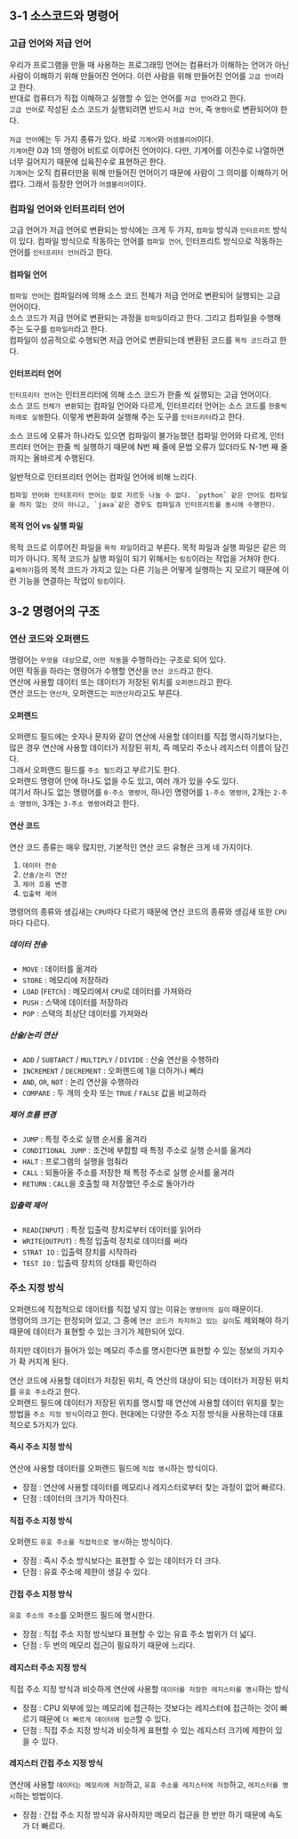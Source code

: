 ## 3-1 소스코드와 명령어

### 고급 언어와 저급 언어
우리가 프로그램을 만들 때  사용하는 프로그래밍 언어는 컴퓨터가 이해하는 언어가 아닌 사람이 이해하기 위해 만들어진 언어다. 이런 사람을 위해 만들어진 언어를 `고급 언어`라고 한다.  
반대로 컴퓨터가 직접 이해하고 실행할 수 있는 언어를 `저급 언어`라고 한다.   
`고급 언어`로 작성된 소스 코드가 실행되려면 반드시 `저급 언어`, 즉 `명령어`로 변환되어야 한다.  

`저급 언어`에는 두 가지 종류가 있다. 바로 `기계어`와 `어셈블리어`이다.  
`기계어`란 0과 1의 명령어 비트로 이루어진 언어이다. 다만, 기계어를 이진수로 나열하면 너무 길어지기 때문에 십육진수로 표현하곤 한다.  
`기계어`는 오직 컴퓨터만을 위해 만들어진 언어이기 때문에 사람이 그 의미를 이해하기 어렵다. 그래서 등장한 언어가 `어셈블리어`이다.  

### 컴파일 언어와 인터프리터 언어
고급 언어가 저급 언어로 변환되는 방식에는 크게 두 가지, `컴파일` 방식과 `인터프리트` 방식이 있다. 컴파일 방식으로 작동하는 언어를 `컴파일 언어`, 인터프리트 방식으로 작동하는 언어를 `인터프리터 언어`라고 한다.

#### 컴파일 언어
`컴파일 언어`는 컴파일러에 의해 소스 코드 전체가 저급 언어로 변환되어 실행되는 고급 언어이다.  
소스 코드가 저급 언어로 변환되는 과정을 `캄파일`이라고 한다. 그리고 컴파일을 수행해 주는 도구를 `컴파일러`라고 한다.  
컴파일이 성공적으로 수행되면 저급 언어로 변환되는데 변환된 코드를 `목적 코드`라고 한다.

#### 인터프리터 언어
`인터프리터 언어`는 인터프리터에 의해 소스 코드가 한줄 씩 실행되는 고급 언어이다.  
소스 코드 `전체가 변환`되는 컴파일 언어와 다르게, 인터프리터 언어는 소스 코드를 `한줄씩 차례로 실행`한다. 이렇게 변환화여 실행해 주는 도구를 `인터프리터`라고 한다.

소스 코드에 오류가 하나라도 있으면 컴파일이 불가능했던 컴파일 언어와 다르게, 인터프리터 언어는 한줄 씩 실행하기 때문에 N번 째 줄에 문법 오류가 있더라도 N-1번 째 줄까지는 올바르게 수행된다.  

일반적으로 인터프리터 언어는 컴파일 언어에 비해 느리다.

	컴파일 언어와 인터프리터 언어는 칼로 자르듯 나눌 수 없다. `python` 같은 언어도 컴파일을 하지 않는 것이 아니고, `java`같은 경우도 컴파일과 인터프리트를 동시에 수행한다.

#### 목적 언어 vs 실행 파일
목적 코드로 이루어진 파일을 `목적 파일`이라고 부른다. 목적 파일과 실행 파일은 같은 의미가 아니다. 목적 코드가 실행 파일이 되기 위해서는 `링킹`이라는 작업을 거쳐야 한다.  
`출력하기`등의 목적 코드가 가지고 있는 다른 기능은 어떻게 실행하는 지 모르기 때문에 이런 기능을 연결하는 작업이 `링킹`이다.

## 3-2 명령어의 구조

### 연산 코드와 오퍼랜드
명령어는 `무엇을 대상`으로, `어떤 작동`을 수행하라는 구조로 되어 있다.  
어떤 작동을 하라는 명령어가 수행할 연산을 `연산 코드`라고 한다.  
연산에 사용할 데이터 또는 데이터가 저장된 위치를 `오퍼랜드`라고 한다.  
연산 코드는 `연산자`, 오퍼랜드는 `피연산자`라고도 부른다.  

#### 오퍼랜드
오퍼랜드 필드에는 숫자나 문자와 같이 연산에 사용할 데이터를 직접 명시하기보다는, 많은 경우 연산에 사용할 데이터가 저장된 위치, 즉 메모리 주소나 레지스터 이름이 담긴다.  
그래서 오퍼랜드 필드를 `주소 필드`라고 부르기도 한다.  
오퍼랜드 명령어 안에 하나도 없을 수도 있고, 여러 개가 있을 수도 있다.  
여기서 하나도 없는 명령어를 `0-주소 명령어`, 하나인 명령어를 `1-주소 명령어`, 2개는 `2-주소 명령어`, 3개는 `3-주소 명령어`라고 한다. 

#### 연산 코드
연산 코드 종류는 매우 많지만, 기본적인 연산 코드 유형은 크게 네 가지이다.
1. `데이터 전송`
2. `산술/논리 연산`
3. `제어 흐름 변경`
4. `입출력 제어`

명령어의 종류와 생김새는 `CPU`마다 다르기 때문에 연산 코드의 종류와 생김새 또한 `CPU`마다 다르다. 

##### 데이터 전송
* `MOVE` : 데이터를 옮겨라
* `STORE` : 메모리에 저장하라
* `LOAD` (`FETCh`) : 메모리에서 `CPU`로 데이터를 가져와라
* `PUSH` : 스택에 데이터를 저장하라
* `POP` : 스택의 최상단 데이터를 가져와라

##### 산술/논리 연산
* `ADD` / `SUBTARCT` / `MULTIPLY` / `DIVIDE` : 산술 연산을 수행하라
* `INCREMENT` / `DECREMENT` : 오퍼랜드에 1을 더하거나 빼라
* `AND`, `OR`, `NOT` : 논리 연산을 수행하라
* `COMPARE` : 두 개의 숫자 또는 `TRUE` / `FALSE` 값을 비교하라

##### 제어 흐름 변경
* `JUMP` : 특정 주소로 실행 순서롤 옮겨라
* `CONDITIONAL JUMP` : 조건에 부합할 때 특정 주소로 실행 순서를 옮겨라
* `HALT` : 프로그램의 실행을 멈춰라
* `CALL` : 되돌아올 주소를 저장한 채 특정 주소로 실행 순서를 옮겨라
* `RETURN` : `CALL`을 호출할 때 저장했던 주소로 돌아가라

##### 입출력 제어
* `READ`(`INPUT`) : 특정 입출력 장치로부터 데이터를 읽어라
* `WRITE`(`OUTPUT`) : 특정 입출력 장치로 데이터를 써라
* `STRAT IO` : 입출력 장치를 시작하라
* `TEST IO` : 입출력 장치의 상태를 확인하라

### 주소 지정 방식
오퍼랜드에 직접적으로 데이터를 직접 넣지 않는 이유는 `명령어의 길이` 때문이다.  
명령어의 크기는 한정되어 있고, 그 중에 `연산 코드가 차지하고 있는 길이`도 제외해야 하기 때문에 데이터가 표현할 수 있는 크기가 제한되어 있다.

하지만 데이터가 들어가 있는 메모리 주소를 명시한다면 표현할 수 있는 정보의 가지수가 확 커지게 된다.  

연산 코드에 사용할 데이터가 저장된 위치, 즉 연산의 대상이 되는 데이터가 저장된 위치를 `유효 주소`라고 한다.  
오퍼랜드 필드에 데이터가 저장된 위치를 명시할 때 연산에 사용할 데이터 위치를 찾는 방법을 `주소 지정 방식`이라고 한다.
현대에는 다양한 주소 지정 방식을 사용하는데 대표적으로 5가지가 있다.

#### 즉시 주소 지정 방식
연산에 사용할 데이터를 오퍼랜드 필드에 `직접 명시`하는 방식이다. 
* 장점 : 연산에 사용할 데이터를 메모리나 레지스터로부터 찾는 과정이 없어 빠르다.
* 단점 : 데이터의 크기가 작아진다.

#### 직접 주소 지정 방식
오퍼랜드 `유효 주소를 직접적으로 명시`하는 방식이다.
* 장점 : 즉시 주소 방식보다는 표현할 수 있는 데이터가 더 크다.
* 단점 : 유효 주소에 제한이 생길 수 있다.

#### 간접 주소 지정 방식
`유효 주소의 주소`를 오퍼랜드 필드에 명시한다.
* 장점 : 직접 주소 지정 방식보다 표현할 수 있는 유효 주소 범위가 더 넓다.
* 단점 : 두 번의 메모리 접근이 필요하기 때문에 느리다.

#### 레지스터 주소 지정 방식
직접 주소 지정 방식과 비슷하게 연산에 사용할 `데이터를 저장한 레지스터를 명시`하는 방식
* 장점 : CPU 외부에 있는 메모리에 접근하는 것보다는 레지스터에 접근하는 것이 빠르기 때문에 `더 빠르게 데이터에 접근`할 수 있다.
* 단점 : 직접 주소 지정 방식과 비슷하게 표현할 수 있는 레지스터 크기에 제한이 있을 수 있다.

#### 레지스터 간접 주소 지정 방식
연산에 사용할 `데이터는 메모리에 저장`하고, `유효 주소를 레지스터에 저장`하고, `레지스터를 명시`하는 방법이다.
* 장점 : 간접 주소 지정 방식과 유사하지만 메모리 접근을 한 번만 하기 때문에 속도가 더 빠르다.